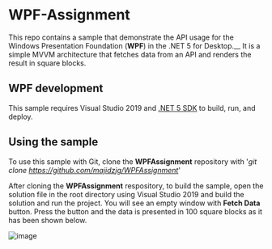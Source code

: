# WPF-Assignment
This repo contains a sample that demonstrate the API usage for the Windows Presentation Foundation (**WPF**) in the .NET 5 for Desktop.__
It is a simple MVVM architecture that fetches data from an API and renders the result in square blocks.

## WPF development
This sample requires Visual Studio 2019 and [.NET 5 SDK](https://dotnet.microsoft.com/download/dotnet) to build, run, and deploy.

## Using the sample
To use this sample with Git, clone the **WPFAssignment** repository with '_git clone https://github.com/majidzjg/WPFAssignment_'

After cloning the **WPFAssignment** respository, to build the sample, open the solution file in the root directory using Visual Studio 2019 and build the solution and run the project.
You will see an empty window with **Fetch Data** button. Press the button and the data is presented in 100 square blocks as it has been shown below.

![image](https://user-images.githubusercontent.com/28927517/134647080-eaf627e9-f66b-4d04-9fa3-e4a78b82e675.png)


